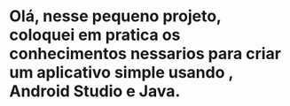 # Olá, nesse pequeno projeto, coloquei em pratica os conhecimentos nessarios para criar um aplicativo simple usando , Android Studio  e Java.
